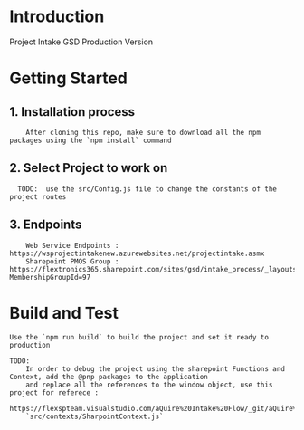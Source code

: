 # Introduction 
Project Intake GSD Production Version

# Getting Started

##  1. Installation process
        After cloning this repo, make sure to download all the npm packages using the `npm install` command

##  2. Select Project to work on
      TODO:  use the src/Config.js file to change the constants of the project routes 

## 3. Endpoints
        Web Service Endpoints : https://wsprojectintakenew.azurewebsites.net/projectintake.asmx
        Sharepoint PMOS Group : https://flextronics365.sharepoint.com/sites/gsd/intake_process/_layouts/15/people.aspx?MembershipGroupId=97
    


# Build and Test
    Use the `npm run build` to build the project and set it ready to production

    TODO:
        In order to debug the project using the sharepoint Functions and Context, add the @pnp packages to the application 
        and replace all the references to the window object, use this project for referece :
        https://flexspteam.visualstudio.com/aQuire%20Intake%20Flow/_git/aQuire%20FrontEnd   
        `src/contexts/SharpointContext.js`

